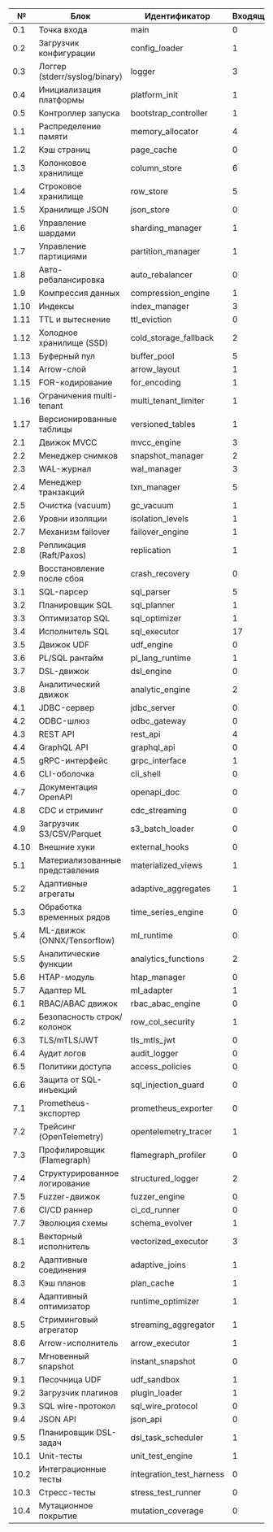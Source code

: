 | №  | Блок                           | Идентификатор | Входящие | Исходящие |
|----|--------------------------------|-------------------------|-----------|------------|
| 0.1| Точка входа                    | main                    | 0| 7
| 0.2| Загрузчик конфигурации         | config_loader           | 1| 2
| 0.3| Логгер (stderr/syslog/binary)  | logger                  | 3| 1
| 0.4| Инициализация платформы        | platform_init           | 1| 1
| 0.5| Контроллер запуска             | bootstrap_controller    | 1| 1
| 1.1| Распределение памяти           | memory_allocator        | 4| 2
| 1.2| Кэш страниц                    | page_cache              | 0| 1
| 1.3| Колонковое хранилище           | column_store            | 6| 4
| 1.4| Строковое хранилище            | row_store               | 5| 2
| 1.5| Хранилище JSON                 | json_store              | 0| 1
| 1.6| Управление шардами             | sharding_manager        | 1| 1
| 1.7| Управление партициями          | partition_manager       | 1| 1
| 1.8| Авто-ребалансировка            | auto_rebalancer         | 0| 1
| 1.9| Компрессия данных              | compression_engine      | 1| 0
|1.10| Индексы                        | index_manager           | 3| 0
|1.11| TTL и вытеснение               | ttl_eviction            | 0| 1
|1.12| Холодное хранилище (SSD)       | cold_storage_fallback   | 2| 0
|1.13| Буферный пул                   | buffer_pool             | 5| 0
|1.14| Arrow-слой                     | arrow_layout            | 1| 0
|1.15| FOR-кодирование                | for_encoding            | 1| 0
|1.16| Ограничения multi-tenant       | multi_tenant_limiter    | 1| 2
|1.17| Версионированные таблицы       | versioned_tables        | 1| 0
| 2.1| Движок MVCC                    | mvcc_engine             | 3| 3
| 2.2| Менеджер снимков               | snapshot_manager        | 2| 0
| 2.3| WAL-журнал                     | wal_manager             | 3| 0
| 2.4| Менеджер транзакций            | txn_manager             | 5| 4
| 2.5| Очистка (vacuum)               | gc_vacuum               | 1| 0
| 2.6| Уровни изоляции                | isolation_levels        | 1| 0
| 2.7| Механизм failover              | failover_engine         | 1| 0
| 2.8| Репликация (Raft/Paxos)        | replication             | 1| 1
| 2.9| Восстановление после сбоя      | crash_recovery          | 0| 1
| 3.1| SQL-парсер                     | sql_parser              | 5| 1
| 3.2| Планировщик SQL                | sql_planner             | 1| 1
| 3.3| Оптимизатор SQL                | sql_optimizer           | 1| 4
| 3.4| Исполнитель SQL                | sql_executor            | 17| 9
| 3.5| Движок UDF                     | udf_engine              | 0| 1
| 3.6| PL/SQL рантайм                 | pl_lang_runtime         | 1| 0
| 3.7| DSL-движок                     | dsl_engine              | 0| 1
| 3.8| Аналитический движок           | analytic_engine         | 2| 3
| 4.1| JDBC-сервер                    | jdbc_server             | 0| 1
| 4.2| ODBC-шлюз                      | odbc_gateway            | 0| 1
| 4.3| REST API                       | rest_api                | 4| 1
| 4.4| GraphQL API                    | graphql_api             | 0| 1
| 4.5| gRPC-интерфейс                 | grpc_interface          | 1| 1
| 4.6| CLI-оболочка                   | cli_shell               | 0| 1
| 4.7| Документация OpenAPI           | openapi_doc             | 0| 1
| 4.8| CDC и стриминг                 | cdc_streaming           | 0| 1
| 4.9| Загрузчик S3/CSV/Parquet       | s3_batch_loader         | 0| 2
|4.10| Внешние хуки                   | external_hooks          | 0| 1
| 5.1| Материализованные представления| materialized_views      | 1| 0
| 5.2| Адаптивные агрегаты            | adaptive_aggregates     | 1| 0
| 5.3| Обработка временных рядов      | time_series_engine      | 0| 2
| 5.4| ML-движок (ONNX/Tensorflow)    | ml_runtime              | 0| 1
| 5.5| Аналитические функции          | analytics_functions     | 2| 0
| 5.6| HTAP-модуль                    | htap_manager            | 0| 3
| 5.7| Адаптер ML                     | ml_adapter              | 1| 1
| 6.1| RBAC/ABAC движок               | rbac_abac_engine        | 0| 1
| 6.2| Безопасность строк/колонок     | row_col_security        | 1| 0
| 6.3| TLS/mTLS/JWT                   | tls_mtls_jwt            | 0| 2
| 6.4| Аудит логов                    | audit_logger            | 0| 3
| 6.5| Политики доступа               | access_policies         | 0| 1
| 6.6| Защита от SQL-инъекций         | sql_injection_guard     | 0| 1
| 7.1| Prometheus-экспортер           | prometheus_exporter     | 0| 3
| 7.2| Трейсинг (OpenTelemetry)       | opentelemetry_tracer    | 1| 1
| 7.3| Профилировщик (Flamegraph)     | flamegraph_profiler     | 0| 1
| 7.4| Структурированное логирование  | structured_logger       | 2| 1
| 7.5| Fuzzer-движок                  | fuzzer_engine           | 0| 2
| 7.6| CI/CD раннер                   | ci_cd_runner            | 0| 2
| 7.7| Эволюция схемы                 | schema_evolver          | 1| 2
| 8.1| Векторный исполнитель          | vectorized_executor     | 3| 0
| 8.2| Адаптивные соединения          | adaptive_joins          | 1| 0
| 8.3| Кэш планов                     | plan_cache              | 1| 0
| 8.4| Адаптивный оптимизатор         | runtime_optimizer       | 1| 0
| 8.5| Стриминговый агрегатор         | streaming_aggregator    | 1| 0
| 8.6| Arrow-исполнитель              | arrow_executor          | 1| 0
| 8.7| Мгновенный snapshot            | instant_snapshot        | 0| 3
| 9.1| Песочница UDF                  | udf_sandbox             | 1| 0
| 9.2| Загрузчик плагинов             | plugin_loader           | 1| 1
| 9.3| SQL wire-протокол              | sql_wire_protocol       | 0| 2
| 9.4| JSON API                       | json_api                | 0| 2
| 9.5| Планировщик DSL-задач          | dsl_task_scheduler      | 1| 0
|10.1| Unit-тесты                     | unit_test_engine        | 1| 0
|10.2| Интеграционные тесты           | integration_test_harness| 0| 2
|10.3| Стресс-тесты                   | stress_test_runner      | 0| 2
|10.4| Мутационное покрытие           | mutation_coverage       | 0| 2

